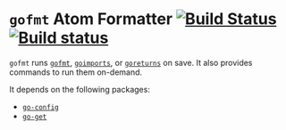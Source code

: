 # `gofmt` Atom Formatter [![Build Status](https://travis-ci.org/joefitzgerald/gofmt.svg?branch=master)](https://travis-ci.org/joefitzgerald/gofmt) [![Build status](https://ci.appveyor.com/api/projects/status/03gyxrjik1vuhu0e/branch/master?svg=true)](https://ci.appveyor.com/project/joefitzgerald/gofmt/branch/master)

`gofmt` runs [`gofmt`](https://golang.org/cmd/gofmt/), [`goimports`](https://godoc.org/golang.org/x/tools/cmd/goimports), or [`goreturns`](https://github.com/sqs/goreturns) on save. It also provides commands to run them on-demand.

It depends on the following packages:

* [`go-config`](https://atom.io/packages/go-config)
* [`go-get`](https://atom.io/packages/go-get)
